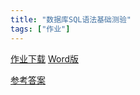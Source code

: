 ```yaml
---
title: "数据库SQL语法基础测验"
tags: ["作业"]
---
```



[作业下载](/file/DB_SQL.pdf) [Word版](/file/DB_SQL.docx)

[参考答案](/file/DB_SQL_w_Answer.pdf)